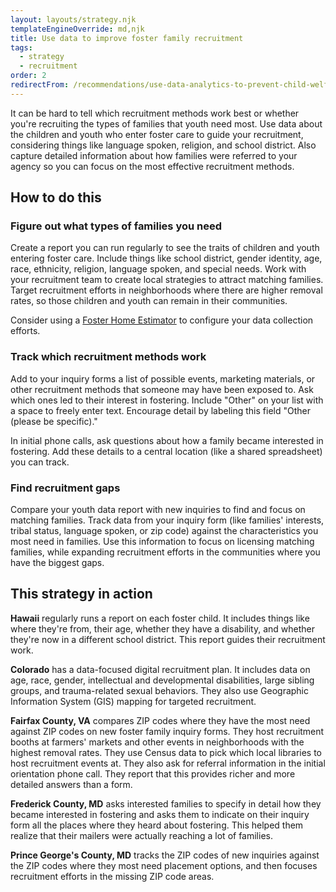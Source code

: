 ```yaml
---
layout: layouts/strategy.njk
templateEngineOverride: md,njk
title: Use data to improve foster family recruitment
tags:
  - strategy
  - recruitment
order: 2
redirectFrom: /recommendations/use-data-analytics-to-prevent-child-welfare-involvement/
---
```

It can be hard to tell which recruitment methods work best or whether you're recruiting the types of families that youth need most. Use data about the children and youth who enter foster care to guide your recruitment, considering things like language spoken, religion, and school district. Also capture detailed information about how families were referred to your agency so you can focus on the most effective recruitment methods.

## How to do this

### Figure out what types of families you need

Create a report you can run regularly to see the traits of children and youth entering foster care. Include things like school district, gender identity, age, race, ethnicity, religion, language spoken, and special needs. Work with your recruitment team to create local strategies to attract matching families. Target recruitment efforts in neighborhoods where there are higher removal rates, so those children and youth can remain in their communities.

Consider using a [Foster Home Estimator](https://www.aecf.org/blog/foster-home-estimator-helping-child-welfare-agencies-plan-for-family-recruitment) to configure your data collection efforts.

### Track which recruitment methods work

Add to your inquiry forms a list of possible events, marketing materials, or other recruitment methods that someone may have been exposed to. Ask which ones led to their interest in fostering. Include "Other" on your list with a space to freely enter text. Encourage detail by labeling this field "Other (please be specific)."

In initial phone calls, ask questions about how a family became interested in fostering. Add these details to a central location (like a shared spreadsheet) you can track.

### Find recruitment gaps

Compare your youth data report with new inquiries to find and focus on matching families. Track data from your inquiry form (like families' interests, tribal status, language spoken, or zip code) against the characteristics you most need in families. Use this information to focus on licensing matching families, while expanding recruitment efforts in the communities where you have the biggest gaps.

## This strategy in action

**Hawaii** regularly runs a report on each foster child. It includes things like where they're from, their age, whether they have a disability, and whether they're now in a different school district. This report guides their recruitment work.

**Colorado** has a data-focused digital recruitment plan. It includes data on age, race, gender, intellectual and developmental disabilities, large sibling groups, and trauma-related sexual behaviors. They also use Geographic Information System (GIS) mapping for targeted recruitment.

**Fairfax County, VA** compares ZIP codes where they have the most need against ZIP codes on new foster family inquiry forms. They host recruitment booths at farmers' markets and other events in neighborhoods with the highest removal rates. They use Census data to pick which local libraries to host recruitment events at. They also ask for referral information in the initial orientation phone call. They report that this provides richer and more detailed answers than a form.

**Frederick County, MD** asks interested families to specify in detail how they became interested in fostering and asks them to indicate on their inquiry form all the places where they heard about fostering. This helped them realize that their mailers were actually reaching a lot of families.

**Prince George's County, MD** tracks the ZIP codes of new inquiries against the ZIP codes where they most need placement options, and then focuses recruitment efforts in the missing ZIP code areas.
